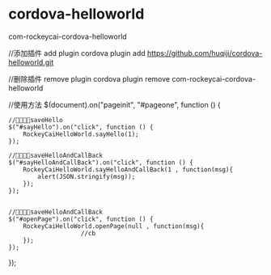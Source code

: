 # cordova-helloworld
com-rockeycai-cordova-helloworld

//添加插件  add  plugin
cordova plugin add https://github.com/huqiji/cordova-helloworld.git

//删除插件  remove  plugin
cordova plugin remove com-rockeycai-cordova-helloworld

//使用方法
$(document).on("pageinit", "#pageone", function () {

    //saveHello
    $("#sayHello").on("click", function () {
        RockeyCaiHelloWorld.sayHello(1);
    });

    //saveHelloAndCallBack
    $("#sayHelloAndCallBack").on("click", function () {
        RockeyCaiHelloWorld.sayHelloAndCallBack(1 , function(msg){
            alert(JSON.stringify(msg));
        });
    });


    //saveHelloAndCallBack
    $("#openPage").on("click", function () {
        RockeyCaiHelloWorld.openPage(null , function(msg){
						//cb
        });
    });

});
